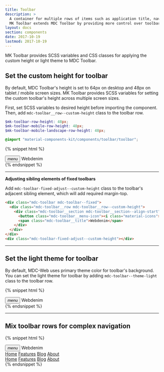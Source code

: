 ```yaml
---
title: Toolbar
description: >
  A container for multiple rows of items such as application title, navigation menu, or tabs.
  MK Toolbar extends MDC Toolbar by providing more control over toolbar's height and theming.
layout: docs
section: components
date: 2017-10-19
lastmod: 2017-10-19
---
```


MK Toolbar provides SCSS variables and CSS classes for applying the custom height or light theme
to MDC Toolbar.

## Set the custom height for toolbar

By default, MDC Toolbar's height is set to 64px on desktop and 48px on tablet / mobile screen sizes.
MK Toolbar provides SCSS variables for setting the custom toolbar's height across multiple screen sizes.

First, set SCSS variables to desired height before importing the component. Then, add
`mdc-toolbar__row--custom-height` class to the toolbar row.

```scss
$mk-toolbar-row-height: 48px;
$mk-toolbar-mobile-row-height: 48px;
$mk-toolbar-mobile-landscape-row-height: 48px;

@import "material-components-kit/components/toolbar/toolbar";
```

{% snippet html %}
<div class="mdc-toolbar">
  <div class="mdc-toolbar__row mdc-toolbar__row--custom-height">
    <div class="mdc-toolbar__section mdc-toolbar__section--align-start">
      <button class="mdc-toolbar__menu-icon"><i class="material-icons">menu</i></button>
      <span class="mdc-toolbar__title">Webdenim</span>
    </div>
  </div>
</div>
{% endsnippet %}

<hr>

**Adjusting sibling elements of fixed toolbars**

Add `mdc-toolbar-fixed-adjust--custom-height` class to the toolbar's adjacent sibling element,
which will add required margin-top.

```html
<div class="mdc-toolbar mdc-toolbar--fixed">
  <div class="mdc-toolbar__row mdc-toolbar__row--custom-height">
    <div class="mdc-toolbar__section mdc-toolbar__section--align-start">
      <button class="mdc-toolbar__menu-icon"><i class="material-icons">menu</i></button>
      <span class="mdc-toolbar__title">Webdenim</span>
    </div>
  </div>
</div>
<div class="mdc-toolbar-fixed-adjust--custom-height"></div>
```

<hr class="mk-my--md">

## Set the light theme for toolbar

By default, MDC-Web uses primary theme color for toolbar's background.
You can set the light theme for toolbar by adding `mdc-toolbar--theme-light`
class to the toolbar row.

{% snippet html %}
<div class="mdc-toolbar">
  <div class="mdc-toolbar__row mdc-toolbar__row--theme-light">
    <div class="mdc-toolbar__section mdc-toolbar__section--align-start">
      <button class="mdc-toolbar__menu-icon"><i class="material-icons">menu</i></button>
      <span class="mdc-toolbar__title">Webdenim</span>
    </div>
  </div>
</div>
{% endsnippet %}

<hr class="mk-my--md">

## Mix toolbar rows for complex navigation

{% snippet html %}
<div class="mdc-toolbar">
  <div class="mdc-toolbar__row mdc-toolbar__row--theme-light">
    <div class="mdc-toolbar__section mdc-toolbar__section--align-start">
      <button class="mdc-toolbar__menu-icon"><i class="material-icons">menu</i></button>
      <span class="mdc-toolbar__title">Webdenim</span>
      <nav class="mk-toolbar-nav">
        <a class="mk-toolbar-nav__tab mk-toolbar-nav__tab--active" href="javascript:void(0)">Home</a>
        <a class="mk-toolbar-nav__tab" href="javascript:void(0)">Features</a>
        <a class="mk-toolbar-nav__tab" href="javascript:void(0)">Blog</a>
        <a class="mk-toolbar-nav__tab" href="javascript:void(0)">About</a>
      </nav>
    </div>
  </div>
  <div class="mdc-toolbar__row mdc-toolbar__row--custom-height">
    <div class="mdc-toolbar__section mdc-toolbar__section--align-start">
      <nav class="mk-toolbar-nav mk-tt--uppercase">
        <a class="mk-toolbar-nav__tab mk-toolbar-nav__tab--active" href="javascript:void(0)">Home</a>
        <a class="mk-toolbar-nav__tab" href="javascript:void(0)">Features</a>
        <a class="mk-toolbar-nav__tab" href="javascript:void(0)">Blog</a>
        <a class="mk-toolbar-nav__tab" href="javascript:void(0)">About</a>
      </nav>
    </div>
  </div>
</div>
{% endsnippet %}
